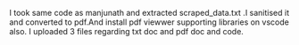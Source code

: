 I took same code as manjunath and extracted scraped_data.txt .I sanitised it and converted to pdf.And install pdf viewwer supporting libraries on vscode also. I uploaded 3 files regarding txt doc and pdf doc and code.
